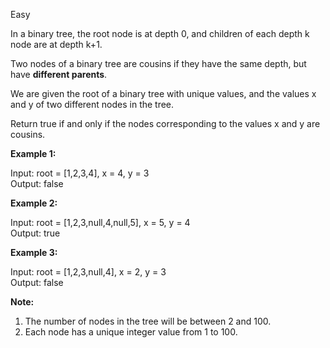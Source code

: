 Easy

In a binary tree, the root node is at depth 0, and children of each depth k node are at depth k+1.

Two nodes of a binary tree are cousins if they have the same depth, but have **different parents**.

We are given the root of a binary tree with unique values, and the values x and y of two different nodes in the tree.

Return true if and only if the nodes corresponding to the values x and y are cousins.

 

**Example 1:**


Input: root = [1,2,3,4], x = 4, y = 3  
Output: false  


**Example 2:**


Input: root = [1,2,3,null,4,null,5], x = 5, y = 4  
Output: true  


**Example 3:**


Input: root = [1,2,3,null,4], x = 2, y = 3  
Output: false
 

**Note:**
1. The number of nodes in the tree will be between 2 and 100.
2. Each node has a unique integer value from 1 to 100.

